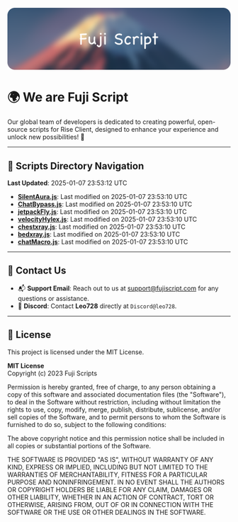 ![Banner](.github/b.webp)

# 🌍 **We are Fuji Script**

Our global team of developers is dedicated to creating powerful, open-source scripts for Rise Client, designed to enhance your experience and unlock new possibilities! 🌟

---
<!-- SCRIPTS_NAVIGATION_START -->
## 📂 **Scripts Directory Navigation**

**Last Updated**: 2025-01-07 23:53:12 UTC

- **[SilentAura.js](scripts/SilentAura.js)**: Last modified on 2025-01-07 23:53:10 UTC
- **[ChatBypass.js](scripts/ChatBypass.js)**: Last modified on 2025-01-07 23:53:10 UTC
- **[jetpackFly.js](scripts/jetpackFly.js)**: Last modified on 2025-01-07 23:53:10 UTC
- **[velocityHylex.js](scripts/velocityHylex.js)**: Last modified on 2025-01-07 23:53:10 UTC
- **[chestxray.js](scripts/chestxray.js)**: Last modified on 2025-01-07 23:53:10 UTC
- **[bedxray.js](scripts/bedxray.js)**: Last modified on 2025-01-07 23:53:10 UTC
- **[chatMacro.js](scripts/chatMacro.js)**: Last modified on 2025-01-07 23:53:10 UTC

<!-- SCRIPTS_NAVIGATION_END -->

---

## 💬 **Contact Us**  
- 📬 **Support Email**: Reach out to us at [support@fujiscript.com](mailto:support@fujiscript.com) for any questions or assistance.  
- 💬 **Discord**: Contact **Leo728** directly at `Discord@leo728`.

---

## 📜 **License**

This project is licensed under the MIT License.  

**MIT License**  
Copyright (c) 2023 Fuji Scripts  

Permission is hereby granted, free of charge, to any person obtaining a copy of this software and associated documentation files (the "Software"), to deal in the Software without restriction, including without limitation the rights to use, copy, modify, merge, publish, distribute, sublicense, and/or sell copies of the Software, and to permit persons to whom the Software is furnished to do so, subject to the following conditions:  

The above copyright notice and this permission notice shall be included in all copies or substantial portions of the Software.  

THE SOFTWARE IS PROVIDED "AS IS", WITHOUT WARRANTY OF ANY KIND, EXPRESS OR IMPLIED, INCLUDING BUT NOT LIMITED TO THE WARRANTIES OF MERCHANTABILITY, FITNESS FOR A PARTICULAR PURPOSE AND NONINFRINGEMENT. IN NO EVENT SHALL THE AUTHORS OR COPYRIGHT HOLDERS BE LIABLE FOR ANY CLAIM, DAMAGES OR OTHER LIABILITY, WHETHER IN AN ACTION OF CONTRACT, TORT OR OTHERWISE, ARISING FROM, OUT OF OR IN CONNECTION WITH THE SOFTWARE OR THE USE OR OTHER DEALINGS IN THE SOFTWARE.  
